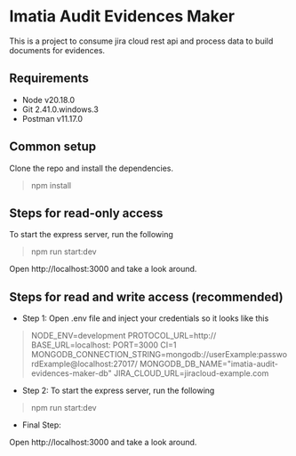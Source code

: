 # Imatia Audit Evidences Maker
This is a project to consume jira cloud rest api and process data to build documents for evidences.

## Requirements

- Node v20.18.0
- Git 2.41.0.windows.3
- Postman v11.17.0

## Common setup

Clone the repo and install the dependencies.

> npm install

## Steps for read-only access

To start the express server, run the following

>   npm run start:dev

Open http://localhost:3000 and take a look around.

## Steps for read and write access (recommended)

- Step 1: Open .env file and inject your credentials so it looks like this

>   NODE_ENV=development
    PROTOCOL_URL=http://
    BASE_URL=localhost:
    PORT=3000
    CI=1
    MONGODB_CONNECTION_STRING=mongodb://userExample:passwordExample@localhost:27017/
    MONGODB_DB_NAME="imatia-audit-evidences-maker-db"
    JIRA_CLOUD_URL=jiracloud-example.com 


- Step 2: To start the express server, run the following

> npm run start:dev

- Final Step:

Open http://localhost:3000 and take a look around.
